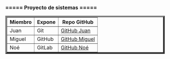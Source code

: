 ### ===== Proyecto de sistemas =====

<table border="5">
    <tr>
        <th>Miembro</th>
        <th>Expone</th>
        <th>Repo GitHub</th>
    </tr>
    <tr>
        <td>Juan</td>
        <td>Git</td>
        <td><a href="https://github.com/zertinXIII">GitHub Juan</a></td>
    </tr>
    <tr>
        <td>Miguel</td>
        <td>GitHub</td>
        <td><a href="https://github.com/Mikilix2006">GitHub Miguel<a></td>
    </tr>
    <tr>
        <td>Noé</td>
        <td>GitLab</td>
        <td><a href="https://github.com/NoeRodriguez1721">GitHub Noé</a></td>
    </tr>
</table>
